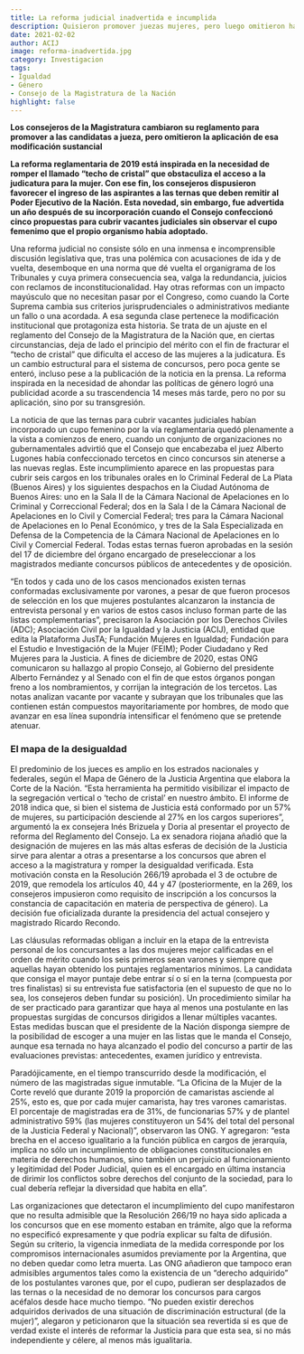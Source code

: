 ```yaml
---
title: La reforma judicial inadvertida e incumplida
description: Quisieron promover juezas mujeres, pero luego omitieron hacerlo.
date: 2021-02-02
author: ACIJ
image: reforma-inadvertida.jpg
category: Investigacion
tags:
- Igualdad
- Género
- Consejo de la Magistratura de la Nación
highlight: false
---
```


**Los consejeros de la Magistratura cambiaron su reglamento para promover a las candidatas a jueza, pero omitieron la aplicación de esa modificación sustancial**

**La reforma reglamentaria de 2019 está inspirada en la necesidad de romper el llamado “techo de cristal” que obstaculiza el acceso a la judicatura para la mujer. Con ese fin, los consejeros dispusieron favorecer el ingreso de las aspirantes a las ternas que deben remitir al Poder Ejecutivo de la Nación. Esta novedad, sin embargo, fue advertida un año después de su incorporación cuando el Consejo confeccionó cinco propuestas para cubrir vacantes judiciales sin observar el cupo femenimo que el propio organismo había adoptado.**


Una reforma judicial no consiste sólo en una inmensa e incomprensible discusión legislativa que, tras una polémica con acusaciones de ida y de vuelta, desemboque en una norma que dé vuelta el organigrama de los Tribunales y cuya primera consecuencia sea, valga la redundancia, juicios con reclamos de inconstitucionalidad. Hay otras reformas con un impacto mayúsculo que no necesitan pasar por el Congreso, como cuando la Corte Suprema cambia sus criterios jurisprudenciales o administrativos mediante un fallo o una acordada. A esa segunda clase pertenece la modificación institucional que protagoniza esta historia. Se trata de un ajuste en el reglamento del Consejo de la Magistratura de la Nación que, en ciertas circunstancias, deja de lado el principio del mérito con el fin de fracturar el “techo de cristal” que dificulta el acceso de las mujeres a la judicatura. Es un cambio estructural para el sistema de concursos, pero poca gente se enteró, incluso pese a la publicación de la noticia en la prensa. La reforma inspirada en la necesidad de ahondar las políticas de género logró una publicidad acorde a su trascendencia 14 meses más tarde, pero no por su aplicación, sino por su transgresión.

La noticia de que las ternas para cubrir vacantes judiciales habían incorporado un cupo femenino por la vía reglamentaria quedó plenamente a la vista a comienzos de enero, cuando un conjunto de organizaciones no gubernamentales advirtió que el Consejo que encabezaba el juez Alberto Lugones había confeccionado tercetos en cinco concursos sin atenerse a las nuevas reglas. Este incumplimiento aparece en las propuestas para cubrir seis cargos en los tribunales orales en lo Criminal Federal de La Plata (Buenos Aires) y los siguientes despachos en la Ciudad Autónoma de Buenos Aires: uno en la Sala II de la Cámara Nacional de Apelaciones en lo Criminal y Correccional Federal; dos en la Sala I de la Cámara Nacional de Apelaciones en lo Civil y Comercial Federal; tres para la Cámara Nacional de Apelaciones en lo Penal Económico, y tres de la Sala Especializada en Defensa de la Competencia de la Cámara Nacional de Apelaciones en lo Civil y Comercial Federal. Todas estas ternas fueron aprobadas en la sesión del 17 de diciembre del órgano encargado de preseleccionar a los magistrados mediante concursos públicos de antecedentes y de oposición.

“En todos y cada uno de los casos mencionados existen ternas conformadas exclusivamente por varones, a pesar de que fueron procesos de selección en los que mujeres postulantes alcanzaron la instancia de entrevista personal y en varios de estos casos incluso forman parte de las listas complementarias”, precisaron la Asociación por los Derechos Civiles (ADC); Asociación Civil por la Igualdad y la Justicia (ACIJ), entidad que edita la Plataforma JusTA; Fundación Mujeres en Igualdad; Fundación para el Estudio e Investigación de la Mujer (FEIM); Poder Ciudadano y Red Mujeres para la Justicia. A fines de diciembre de 2020, estas ONG comunicaron su hallazgo al propio Consejo, al Gobierno del presidente Alberto Fernández y al Senado con el fin de que estos órganos pongan freno a los nombramientos, y corrijan la integración de los tercetos. Las notas analizan vacante por vacante y subrayan que los tribunales que las contienen están compuestos mayoritariamente por hombres, de modo que avanzar en esa línea supondría intensificar el fenómeno que se pretende atenuar.

### El mapa de la desigualdad

El predominio de los jueces es amplio en los estrados nacionales y federales, según el Mapa de Género de la Justicia Argentina que elabora la Corte de la Nación. “Esta herramienta ha permitido visibilizar el impacto de la segregación vertical o ‘techo de cristal’ en nuestro ámbito. El informe de 2018 indica que, si bien el sistema de Justicia está conformado por un 57% de mujeres, su participación desciende al 27% en los cargos superiores”, argumentó la ex consejera Inés Brizuela y Doria al presentar el proyecto de reforma del Reglamento del Consejo. La ex senadora riojana añadió que la designación de mujeres en las más altas esferas de decisión de la Justicia sirve para alentar a otras a presentarse a los concursos que abren el acceso a la magistratura y romper la desigualdad verificada. Esta motivación consta en la Resolución 266/19 aprobada el 3 de octubre de 2019, que remodela los artículos 40, 44 y 47 (posteriormente, en la 269, los consejeros impusieron como requisito de inscripción a los concursos la constancia de capacitación en materia de perspectiva de género). La decisión fue oficializada durante la presidencia del actual consejero y magistrado Ricardo Recondo.

Las cláusulas reformadas obligan a incluir en la etapa de la entrevista personal de los concursantes a las dos mujeres mejor calificadas en el orden de mérito cuando los seis primeros sean varones y siempre que aquellas hayan obtenido los puntajes reglamentarios mínimos. La candidata que consiga el mayor puntaje debe entrar sí o sí en la terna (compuesta por tres finalistas) si su entrevista fue satisfactoria (en el supuesto de que no lo sea, los consejeros deben fundar su posición). Un procedimiento similar ha de ser practicado para garantizar que haya al menos una postulante en las propuestas surgidas de concursos dirigidos a llenar múltiples vacantes. Estas medidas buscan que el presidente de la Nación disponga siempre de la posibilidad de escoger a una mujer en las listas que le manda el Consejo, aunque esa ternada no haya alcanzado el podio del concurso a partir de las evaluaciones previstas: antecedentes, examen jurídico y entrevista.

Paradójicamente, en el tiempo transcurrido desde la modificación, el número de las magistradas sigue inmutable. “La Oficina de la Mujer de la Corte reveló que durante 2019 la proporción de camaristas asciende al 25%, esto es, que por cada mujer camarista, hay tres varones camaristas. El porcentaje de magistradas era de 31%, de funcionarias 57% y de plantel administrativo 59% (las mujeres constituyeron un 54% del total del personal de la Justicia Federal y Nacional)”, observaron las ONG. Y agregaron: “esta brecha en el acceso igualitario a la función pública en cargos de jerarquía, implica no sólo un incumplimiento de obligaciones constitucionales en materia de derechos humanos, sino también un perjuicio al funcionamiento y legitimidad del Poder Judicial, quien es el encargado en última instancia de dirimir los conflictos sobre derechos del conjunto de la sociedad, para lo cual debería reflejar la diversidad que habita en ella”.

Las organizaciones que detectaron el incumplimiento del cupo manifestaron que no resulta admisible que la Resolución 266/19 no haya sido aplicada a los concursos que en ese momento estaban en trámite, algo que la reforma no especificó expresamente y que podría explicar su falta de difusión. Según su criterio, la vigencia inmediata de la medida corresponde por los compromisos internacionales asumidos previamente por la Argentina, que no deben quedar como letra muerta. Las ONG añadieron que tampoco eran admisibles argumentos tales como la existencia de un “derecho adquirido” de los postulantes varones que, por el cupo, pudieran ser desplazados de las ternas o la necesidad de no demorar los concursos para cargos acéfalos desde hace mucho tiempo. “No pueden existir derechos adquiridos derivados de una situación de discriminación estructural (de la mujer)”, alegaron y peticionaron que la situación sea revertida si es que de verdad existe el interés de reformar la Justicia para que esta sea, si no más independiente y célere, al menos más igualitaria.


